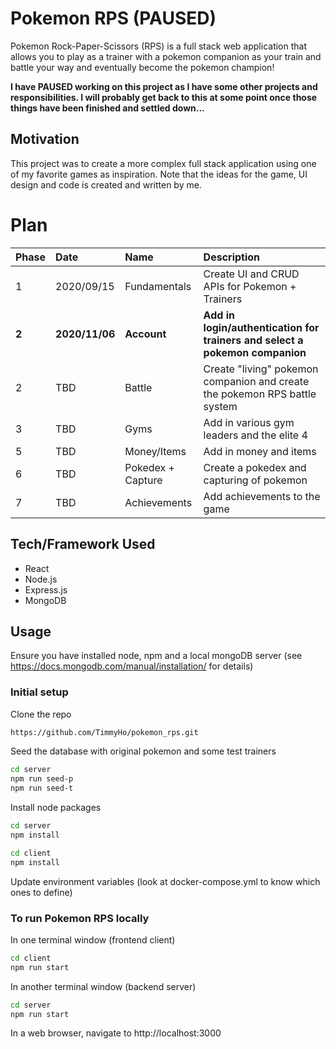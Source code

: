 # Pokemon RPS (PAUSED)

Pokemon Rock-Paper-Scissors (RPS) is a full stack web application that allows you to play as a trainer with
a pokemon companion as your train and battle your way and eventually become the pokemon champion!

**I have PAUSED working on this project as I have some other projects and responsibilities. I will probably get back to this at some point once those things have been finished and settled down...**

## Motivation

This project was to create a more complex full stack application using one of my favorite games as inspiration. Note that the ideas for the game, UI design and code is created and written by me.

# Plan

| Phase | Date           | Name              | Description                                                                 |
| :---- | :------------- | :---------------- | :-------------------------------------------------------------------------- |
| 1     | 2020/09/15     | Fundamentals      | Create UI and CRUD APIs for Pokemon + Trainers                              |
| **2** | **2020/11/06** | **Account**       | **Add in login/authentication for trainers and select a pokemon companion** |
| 2     | TBD            | Battle            | Create "living" pokemon companion and create the pokemon RPS battle system  |
| 3     | TBD            | Gyms              | Add in various gym leaders and the elite 4                                  |
| 5     | TBD            | Money/Items       | Add in money and items                                                      |
| 6     | TBD            | Pokedex + Capture | Create a pokedex and capturing of pokemon                                   |
| 7     | TBD            | Achievements      | Add achievements to the game                                                |

## Tech/Framework Used

- React
- Node.js
- Express.js
- MongoDB

## Usage

Ensure you have installed node, npm and a local mongoDB server (see https://docs.mongodb.com/manual/installation/ for details)

### Initial setup

Clone the repo

```sh
https://github.com/TimmyHo/pokemon_rps.git
```

Seed the database with original pokemon and some test trainers

```sh
cd server
npm run seed-p
npm run seed-t
```

Install node packages

```sh
cd server
npm install

cd client
npm install
```

Update environment variables (look at docker-compose.yml to know which ones to define)

### To run Pokemon RPS locally

In one terminal window (frontend client)

```sh
cd client
npm run start
```

In another terminal window (backend server)

```sh
cd server
npm run start
```

In a web browser, navigate to http://localhost:3000
